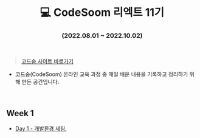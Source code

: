 <div align=center>

# 💻 CodeSoom 리엑트 11기

### (2022.08.01 ~ 2022.10.02)

</div>

<br/>

> <a href="https://www.codesoom.com/courses/1">코드숨 사이트 바로가기</a>

- 코드숨(CodeSoom) 온라인 교육 과정 중 매일 배운 내용을 기록하고 정리하기 위해 만든 공간입니다.


<br/>

## Week 1

- <a href="https://github.com/SangYoonLee1231/TIL/blob/main/CodeSoom/Week%201/Day-1.md">Day 1 - 개발환경 세팅, </a>

